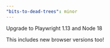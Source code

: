 ```yaml
---
"bits-to-dead-trees": minor
---
```


Upgrade to Playwright 1.13 and Node 18

This includes new browser versions too!
